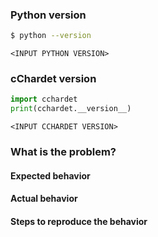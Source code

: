 ### Python version

```bash
$ python --version
```

``<INPUT PYTHON VERSION>``

### cChardet version

```python
import cchardet
print(cchardet.__version__)
```

``<INPUT CCHARDET VERSION>``

### What is the problem?

#### Expected behavior

#### Actual behavior

#### Steps to reproduce the behavior
